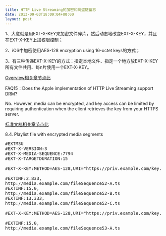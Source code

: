 ```yaml
---
title: HTTP Live Streaming的加密和防盗链备忘
date: 2013-09-03T18:09:04+00:00
layout: post
---
```

1、大意就是用EXT-X-KEY来加密文件碎片，然后动态地改变EXT-X-KEY，并且在EXT-X-KEY上加权限控制；
  
2、iOS中加密使用AES-128 encryption using 16-octet keys的方式；
  
3、有三种传递EXT-X-KEY的方式：指定本地文件、指定一个地方放EXT-X-KEY所有文件共用、每n片使用一个EXT-X-KEY。

[Overview相关章节点此](https://developer.apple.com/library/ios/documentation/NetworkingInternet/Conceptual/StreamingMediaGuide/UsingHTTPLiveStreaming/UsingHTTPLiveStreaming.html#//apple_ref/doc/uid/TP40008332-CH102-SW15)

FAQ15：Does the Apple implementation of HTTP Live Streaming support DRM?
  
No. However, media can be encrypted, and key access can be limited by requiring authentication when the client retrieves the key from your HTTPS server.

[标准文档相关章节点此](http://tools.ietf.org/html/draft-pantos-http-live-streaming-11#section-3.4.4)

8.4. Playlist file with encrypted media segments

<pre>#EXTM3U
#EXT-X-VERSION:3
#EXT-X-MEDIA-SEQUENCE:7794
#EXT-X-TARGETDURATION:15

#EXT-X-KEY:METHOD=AES-128,URI="https://priv.example.com/key.php?r=52"

#EXTINF:2.833,
http://media.example.com/fileSequence52-A.ts
#EXTINF:15.0,
http://media.example.com/fileSequence52-B.ts
#EXTINF:13.333,
http://media.example.com/fileSequence52-C.ts

#EXT-X-KEY:METHOD=AES-128,URI="https://priv.example.com/key.php?r=53"

#EXTINF:15.0,
http://media.example.com/fileSequence53-A.ts
</pre>

